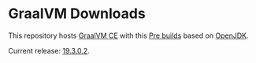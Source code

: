 # GraalVM Downloads

This repository hosts [GraalVM CE](https://github.com/oracle/graal/) with this [Pre builds](https://github.com/graalvm/graalvm-ce-builds/releases/) based on [OpenJDK](https://github.com/openjdk/jdk).

Current release: [19.3.0.2](https://github.com/graalvm/graalvm-ce-builds/releases/tag/vm-19.3.0.2).
